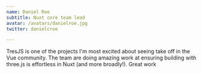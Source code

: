 ```yaml
---
name: Daniel Roe
subtitle: Nuxt core team lead
avatar: /avatars/danielroe.jpg
twitter: danielcroe

---
```


TresJS is one of the projects I'm most excited about seeing take off in the Vue community. The team are doing amazing work at ensuring building with three.js is effortless in Nuxt (and more broadly!). Great work 
